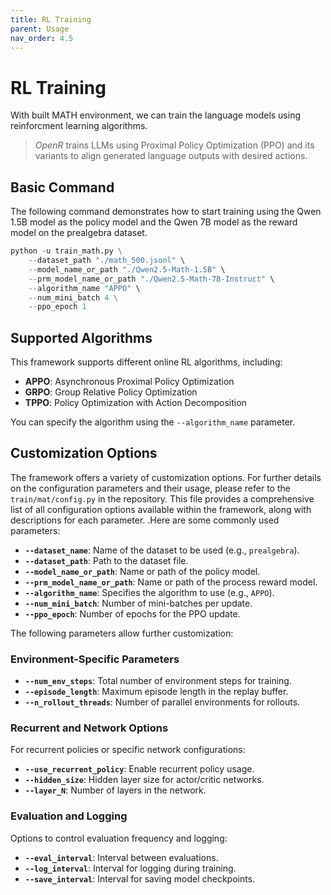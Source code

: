 ```yaml
---
title: RL Training
parent: Usage
nav_order: 4.5
---
```



# RL Training
With built MATH environment, we can train the language models using reinforcment learning algorithms.

> *OpenR* trains LLMs using Proximal Policy Optimization (PPO) and its variants to align generated language outputs with desired actions.


## Basic Command
The following command demonstrates how to start training using the Qwen 1.5B model as the policy model and the Qwen 7B model as the reward model on the prealgebra dataset.



```python
python -u train_math.py \
    --dataset_path "./math_500.jsonl" \
    --model_name_or_path "./Qwen2.5-Math-1.5B" \         
    --prm_model_name_or_path "./Qwen2.5-Math-7B-Instruct" \
    --algorithm_name "APPO" \
    --num_mini_batch 4 \
    --ppo_epoch 1
```


## Supported Algorithms

This framework supports different online RL algorithms, including:

- **APPO**: Asynchronous Proximal Policy Optimization
- **GRPO**: Group Relative Policy Optimization
- **TPPO**: Policy Optimization with Action Decomposition

You can specify the algorithm using the `--algorithm_name` parameter.

## Customization Options

The framework offers a variety of customization options. For further details on the configuration parameters and their usage, please refer to the `train/mat/config.py` in the repository. This file provides a comprehensive list of all configuration options available within the framework, along with descriptions for each parameter.
.Here are some commonly used parameters:

- **`--dataset_name`**: Name of the dataset to be used (e.g., `prealgebra`).
- **`--dataset_path`**: Path to the dataset file.
- **`--model_name_or_path`**: Name or path of the policy model.
- **`--prm_model_name_or_path`**: Name or path of the process reward model.
- **`--algorithm_name`**: Specifies the algorithm to use (e.g., `APPO`).
- **`--num_mini_batch`**: Number of mini-batches per update.
- **`--ppo_epoch`**: Number of epochs for the PPO update.

The following parameters allow further customization:
### Environment-Specific Parameters



- **`--num_env_steps`**: Total number of environment steps for training.
- **`--episode_length`**: Maximum episode length in the replay buffer.
- **`--n_rollout_threads`**: Number of parallel environments for rollouts.

### Recurrent and Network Options

For recurrent policies or specific network configurations:

- **`--use_recurrent_policy`**: Enable recurrent policy usage.
- **`--hidden_size`**: Hidden layer size for actor/critic networks.
- **`--layer_N`**: Number of layers in the network.

### Evaluation and Logging

Options to control evaluation frequency and logging:

- **`--eval_interval`**: Interval between evaluations.
- **`--log_interval`**: Interval for logging during training.
- **`--save_interval`**: Interval for saving model checkpoints.

<!-- ## Walking through the Code -->

